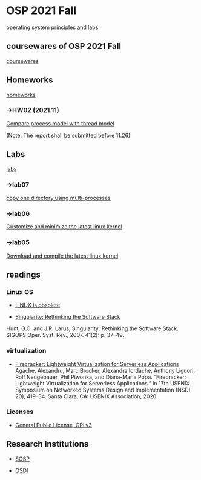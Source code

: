 # OSP 2021 Fall
operating system principles and labs
## coursewares of OSP 2021 Fall
[coursewares](/AllinAll/coursewares)

## Homeworks
[homeworks](/AllinAll/homeworks)

### ->HW02 (2021.11)
[Compare process model with thread model](/AllinAll/homeworks)


(Note: The report shall be submitted before 11.26)

## Labs
[labs](/AllinAll/labs)
### ->lab07
[copy one directory using multi-processes](/AllinAll/labs/labcopydir_processes)

### ->lab06 
[Customize and minimize the latest linux kernel](/AllinAll/labs/labminimizedkernel)

### ->lab05
[Download and compile the latest linux kernel](/AllinAll/labs/labcompilelinux)


## readings
### Linux OS
* [LINUX is obsolete](/AllinAll/others/LINUXisobsolete.pdf)

* [Singularity: Rethinking the Software Stack](/AllinAll/others/osr2007_rethinkingsoftwarestack.pdf)

Hunt, G.C. and J.R. Larus, Singularity: Rethinking the Software Stack. SIGOPS Oper. Syst. Rev., 2007. 41(2): p. 37–49.

### virtualization
* [Firecracker: Lightweight Virtualization for Serverless Applications](/AllinAll/others/nsdi20-paper-agache.pdf)
Agache, Alexandru, Marc Brooker, Alexandra Iordache, Anthony Liguori, Rolf Neugebauer, Phil Piwonka, and Diana-Maria Popa. “Firecracker: Lightweight Virtualization for Serverless Applications.” In 17th USENIX Symposium on Networked Systems Design and Implementation (NSDI 20), 419–34. Santa Clara, CA: USENIX Association, 2020. 

### Licenses
* [General Public License, GPLv3](https://www.gnu.org/licenses/gpl-3.0.en.html)


## Research Institutions

* [SOSP](http://www.sosp.org/)

* [OSDI](https://www.usenix.org/conference/osdi20)
